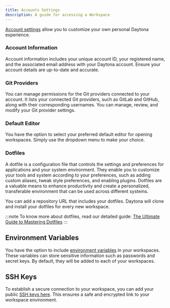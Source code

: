 ```yaml
---
title: Accounts Settings
description: A guide for accessing a Workspace
---
```


[Account settings](https://daytona.work/account/settings) allow you to customize your own personal Daytona experience.

### Account Information

Account information includes your unique account ID, your registered name, and the associated email address with your Daytona account. Ensure your account details are up-to-date and accurate.

### Git Providers

You can manage permissions for the Git providers connected to your account. It lists your connected Git providers, such as GitLab and GitHub, along with their corresponding usernames. You can manage, review, and modify your Git provider settings.

### Default Editor

You have the option to select your preferred default editor for opening workspaces. Simply use the dropdown menu to make your choice.

### Dotfiles

A dotfile is a configuration file that controls the settings and preferences for applications and your system environment. They enable you to customize your tools and system according to your preferences, such as adding custom aliases, tweak style preferences, and enabling plugins. Dotfiles are a valuable means to enhance productivity and create a personalized, transferable environment that can be used across different systems.

You can add a repository URL that includes your dotfiles. Daytona will clone and install your dotfiles for every new workspace.

:::note
To know more about dotfiles, read our detailed guide: [The Ultimate Guide to Mastering Dotfiles](https://www.daytona.io/dotfiles/ultimate-guide-to-dotfiles)
:::

## Environment Variables

You have the option to include [environment variables](https://daytona.work/account/environment-variables) in your workspaces. These variables can store sensitive information such as passwords and secret keys. By default, they will be added to each of your workspaces.

## SSH Keys

To establish a secure connection to your workspace, you can add your public [SSH keys here](https://daytona.work/account/ssh-keys). This ensures a safe and encrypted link to your workspace environment.
